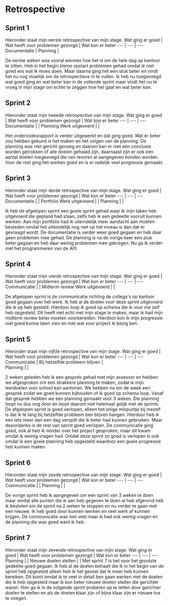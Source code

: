 # Retrospective

## Sprint 1
Hieronder staat mijn eerste retrospective van mijn stage. 
Wat ging er goed | Wat heeft voor problemen gezorgd | Wat kon er beter 
--- | --- | ---
Documentatie | Planning |  

De eerste weken was vooral wennen hoe het is om de hele dag op kantoor te zitten. Heb in het begin kleine opstart problemen gehad omdat ik niet goed wis wat ik moes doen. Maar daarna ging het een stuk beter en vindt het nu nog moeilijk om de retrospectieve in te vullen. Ik heb nu toegevoegd wat goed ging en wat beter kan in de vollende sprint maar vindt het nu te vroeg in mijn stage om echte te zeggen hoe het gaat en wat beter kan.
 
## Sprint 2
Hieronder staat mijn tweede retrospective van mijn stage. 
Wat ging er goed | Wat heeft voor problemen gezorgd | Wat kon er beter 
--- | --- | ---
Documentatie |  |  Planning
Werk uitgevoerd |  | 

Het onderzoeksrapport is verder uitgewerkt en dat ging goed. Wat er beter zou hebben gekund is het maken en het volgen van de planning. De planning was niet gericht genoeg en daarom kan er niet een conclusie worden getrokken of alle doelen gehaald zijn, daarnaast zijn er ook een aantal doelen toegevoegd die van tevoren al aangegeven konden worden. Voor de rest ging het werken goed en is er redelijk veel progressie gemaakt. 

## Sprint 3
Hieronder staat mijn derde retrospective van mijn stage. 
Wat ging er goed | Wat heeft voor problemen gezorgd | Wat kon er beter 
--- | --- | ---
Documentatie |  |  Portfolio
Werk uitgevoerd |  | 
Planning |  | 

Ik heb de afgelopen sprint een goeie sprint gehad waar ik mijn taken heb uitgevoerd die gepland had staan, zelfs heb ik een gedeelte vooruit kunnen werken. Aan mijn portfolio had ik uiteindelijk meer aandacht aan moeten besteden omdat het uiteindelijk nog niet op het niveau is dan dat er gevraagd wordt. De documentatie is verder weer goed gegaan en heb daar geen problemen mee gehad. De planning is na de vorige keer een stuk beter gegaan en heb daar weinig problemen mee gekregen. Nu ga ik verder met het programmeren van de API.

## Sprint 4
Hieronder staat mijn vierde retrospective van mijn stage. 
Wat ging er goed | Wat heeft voor problemen gezorgd | Wat kon er beter 
--- | --- | ---
Communicatie |  |  Midterm review
Werk uitgevoerd |  | 

De afgelopen sprint is de communicatie richting de collega's op kantoor goed gegaan over het werk. Ik heb al de doelen voor deze sprint uitgevoerd die ik op heb gesteld. Hierdoor loop ik goed op schema die ik voor me zelf heb opgesteld. Dit heeft niet echt met mijn stage te maken, maar ik had mijn midterm review beter moeten voorbereiden. Hierdoor kon ik mijn progressie niet goed kunne laten zien en met wat voor project ik bezig ben.

## Sprint 5
Hieronder staat mijn vijfde retrospective van mijn stage. 
Wat ging er goed | Wat heeft voor problemen gezorgd | Wat kon er beter 
--- | --- | ---
Communicatie | Bij hetzelfde probleem blijven |  
Planning |  | 

2 weken geleden heb ik een gesprek gehad met mijn assessor en hebben we afgesproken om een strakkere planning te maken, zodat ik mijn leerdoelen voor school kan aantonen. We hebben nu om de week een gesprek zodat we goed kunnen bijhouden of ik goed op schema loop. Vanaf dat gesprek hebben we een planning gemaakt voor 3 weken. Die planning loopt nu dus nog door en loopt daarom niet helemaal gelijk met de sprints. De afgelopen sprint is goed verlopen, alleen het enige minpuntje bij mezelf is dat ik te lang bij hetzelfde probleem ben blijven hangen. Hierdoor heb ik een iets meer dan een dag verspilt die ik beter had kunnen gebruiken. Maar desondanks is de rest van sprint goed verlopen. De communicatie ging goed, ook al heb ik minder over het project gesproken, maar dit kwam omdat ik weinig vragen had. Omdat deze sprint zo goed is verlopen is ook omdat ik een goeie planning heb opgesteld waardoor een goeie progressie heb kunnen maken. 

## Sprint 6
Hieronder staat mijn zesde retrospective van mijn stage. 
Wat ging er goed | Wat heeft voor problemen gezorgd | Wat kon er beter 
--- | --- | ---
Communicatie |  | 
Planning |  | 

De vorige sprint heb ik aangegeven om een sprint van 3 weken te doen maar omdat alle punten die ik aan heb gegeven te doen al heb afgerond heb ik besloten om de sprint na 2 weken te stoppen en nu verder te gaan met een nieuwe. Ik heb goed door kunnen werken en veel werk af kunnen krijgen. De communicatie was niet veel maar ik had ook weinig vragen en de planning die was goed want ik heb.

## Sprint 7
Hieronder staat mijn zevende retrospective van mijn stage. 
Wat ging er goed | Wat heeft voor problemen gezorgd | Wat kon er beter 
--- | --- | ---
Planning |  | Nieuwe doelen stellen
 |  | 
Met sprint 7 is het voor het grootste gedeelte goed gegaan. Ik heb al de doelen behaalt die ik in het begin van de sprint heb opgesteld alleen heb ik het gevoel dat ik meer heb kunnen bereiken. Dit komt omdat ik te veel in detail ben gaan werken met de doelen die ik heb opgesteld maar ik kon beter nieuwe doelen stellen die gerichter waren. Hier ga ik in de volgende sprint proberen op te letten door gerichter doelen te stellen en als de doelen klaar zijn of bijna klaar zijn er nieuwe toe te voegen.

